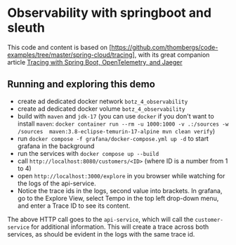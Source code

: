 # Observability with springboot and sleuth

This code and content is based on [https://github.com/thombergs/code-examples/tree/master/spring-cloud/tracing], with its great companion article [Tracing with Spring Boot, OpenTelemetry, and Jaeger](https://reflectoring.io/spring-boot-tracing)


## Running and exploring this demo
 
- create ad dedicated docker network `botz_4_observability`
- create ad dedicated docker volume `botz_4_observability`
- build with `maven` and `jdk-17` (you can use `docker` if you don't want to install `maven`: `docker container run --rm -u 1000:1000 -v .:/sources -w /sources  maven:3.8-eclipse-temurin-17-alpine mvn clean verify`)
- run `docker compose -f grafana/docker-compose.yml up -d` to start grafana in the background
- run the services with `docker compose up --build`
- call `http://localhost:8080/customers/<ID>` (where ID is a number from 1 to 4)
- open `http://localhost:3000/explore` in you browser while watching for the logs of the api-service.
- Notice the trace ids in the logs, second value into brackets. In grafana, go to the Explore View, select Tempo in the top left drop-down menu, and enter a Trace ID to see its content.

The above HTTP call goes to the `api-service`, which will call the `customer-service` for additional information. This will create a trace across both services, as should be evident in the logs with the same trace id.

